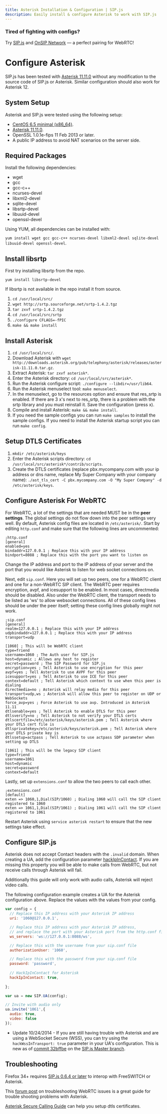 ```yaml
---
title: Asterisk Installation & Configuration | SIP.js
description: Easily install & configure Asterisk to work with SIP.js
---
```


<section class="callout">
<h3>Tired of fighting with configs?</h3>
<p>Try <a href="/">SIP.js</a> and <a href="http://www.onsip.com/webrtc-sip-network/">OnSIP Network</a> &mdash; a perfect pairing for WebRTC!</p>
</section>

# Configure Asterisk

SIP.js has been tested with [Asterisk 11.11.0](http://downloads.asterisk.org/pub/telephony/asterisk/releases/asterisk-11.11.0.tar.gz) without any modification to the source code of SIP.js or Asterisk. Similar configuration should also work for Asterisk 12.

## System Setup

Asterisk and SIP.js were tested using the following setup:

* [CentOS 6.5 minimal (x86_64)](http://isoredirect.centos.org/centos/6/isos/x86_64/).
* [Asterisk 11.11.0](http://downloads.asterisk.org/pub/telephony/asterisk/releases/asterisk-11.11.0.tar.gz).
* OpenSSL 1.0.1e-fips 11 Feb 2013 or later.
* A public IP address to avoid NAT scenarios on the server side.

## Required Packages

Install the following dependencies:

* wget
* gcc
* gcc-c++
* ncurses-devel
* libxml2-devel
* sqlite-devel
* libsrtp-devel
* libuuid-devel
* openssl-devel

Using YUM, all dependencies can be installed with:

`yum install wget gcc gcc-c++ ncurses-devel libxml2-devel sqlite-devel libuuid-devel openssl-devel`.

## Install libsrtp

First try installing libsrtp from the repo.

`yum install libsrtp-devel`

If libsrtp is not available in the repo install it from source.

1. `cd /usr/local/src/`
2. `wget http://srtp.sourceforge.net/srtp-1.4.2.tgz`
3. `tar zxvf srtp-1.4.2.tgz`
4. `cd /usr/local/src/srtp`
5. `./configure CFLAGS=-fPIC`
6. `make && make install`

## Install Asterisk

1. `cd /usr/local/src/`.
2. Download Asterisk with `wget http://downloads.asterisk.org/pub/telephony/asterisk/releases/asterisk-11.11.0.tar.gz`.
3. Extract Asterisk: `tar zxvf asterisk*`.
4. Enter the Asterisk directory: `cd /usr/local/src/asterisk*`.
5. Run the Asterisk configure script: `./configure --libdir=/usr/lib64`.
6. Run the Asterisk menuselect tool: `make menuselect`.
7. In the menuselect, go to the resources option and ensure that res_srtp is enabled. If there are 3 x's next to res_srtp, there is a problem with the srtp library and you must reinstall it. Save the configuration (press x).
8. Compile and install Asterisk: `make && make install`.
9. If you need the sample configs you can run `make samples` to install the sample configs. If you need to install the Asterisk startup script you can run `make config`.

## Setup DTLS Certificates

1. `mkdir /etc/asterisk/keys`
2. Enter the Asterisk scripts directory: `cd /usr/local/src/asterisk*/contrib/scripts`.
3. Create the DTLS certificates (replace pbx.mycompany.com with your ip address or dns name, replace My Super Company with your company name): `./ast_tls_cert -C pbx.mycompany.com -O "My Super Company" -d /etc/asterisk/keys`. 

## Configure Asterisk For WebRTC

For WebRTC, a lot of the settings that are needed MUST be in the **peer settings**. The global settings do not flow down into the peer settings very well.
By default, Asterisk config files are located in `/etc/asterisk/`.
Start by editing `http.conf` and make sure that the following lines are uncommented:

~~~ text
;http.conf
[general]
enabled=yes
bindaddr=127.0.0.1 ; Replace this with your IP address
bindport=8088 ; Replace this with the port you want to listen on
~~~

Change the IP address and port to the IP address of your server and the port that you would like Asterisk to listen for web socket connections on.

Next, edit `sip.conf`. Here you will set up two peers, one for a WebRTC client and one for a non-WebRTC SIP client. The WebRTC peer requires encryption, avpf, and icesupport to be enabled. In most cases, directmedia should be disabled. Also under the WebRTC client, the transport needs to be listed as 'ws' to allow websocket connections. All of these config lines should be under the peer itself; setting these config lines globally might not work.

~~~ text
;sip.conf
[general]
realm=127.0.0.1 ; Replace this with your IP address
udpbindaddr=127.0.0.1 ; Replace this with your IP address
transport=udp

[1060] ; This will be WebRTC client
type=friend
username=1060 ; The Auth user for SIP.js
host=dynamic ; Allows any host to register
secret=password ; The SIP Password for SIP.js
encryption=yes ; Tell Asterisk to use encryption for this peer
avpf=yes ; Tell Asterisk to use AVPF for this peer
icesupport=yes ; Tell Asterisk to use ICE for this peer
context=default ; Tell Asterisk which context to use when this peer is dialing
directmedia=no ; Asterisk will relay media for this peer
transport=udp,ws ; Asterisk will allow this peer to register on UDP or WebSockets
force_avp=yes ; Force Asterisk to use avp. Introduced in Asterisk 11.11
dtlsenable=yes ; Tell Asterisk to enable DTLS for this peer
dtlsverify=no ; Tell Asterisk to not verify your DTLS certs
dtlscertfile=/etc/asterisk/keys/asterisk.pem ; Tell Asterisk where your DTLS cert file is
dtlsprivatekey=/etc/asterisk/keys/asterisk.pem ; Tell Asterisk where your DTLS private key is
dtlssetup=actpass ; Tell Asterisk to use actpass SDP parameter when setting up DTLS

[1061] ; This will be the legacy SIP client
type=friend
username=1061
host=dynamic
secret=password
context=default
~~~

Lastly, set up `extensions.conf` to allow the two peers to call each other.

~~~ text
;extensions.conf
[default]
exten => 1060,1,Dial(SIP/1060) ; Dialing 1060 will call the SIP client registered to 1060
exten => 1061,1,Dial(SIP/1061) ; Dialing 1061 will call the SIP client registered to 1061
~~~

Restart Asterisk using `service asterisk restart` to ensure that the new settings take effect.

## Configure SIP.js

Asterisk does not accept Contact headers with the `.invalid` domain. When creating a UA, add the configuration parameter [hackIpInContact](http://sipjs.com/api/0.6.0/ua_configuration_parameters/#hackipincontact). If you are missing this property you will be able to make calls from WebRTC, but not receive calls through Asterisk will fail.

Additionally this guide will only work with audio calls, Asterisk will reject video calls.

The following configuration example creates a UA for the Asterisk configuration above. Replace the values with the values from your config.

~~~ javascript
var config = {
  // Replace this IP address with your Asterisk IP address
  uri: '1060@127.0.0.1',

  // Replace this IP address with your Asterisk IP address,
  // and replace the port with your Asterisk port from the http.conf file
  ws_servers: 'ws://127.0.0.1:8088/ws',

  // Replace this with the username from your sip.conf file
  authorizationUser: '1060',

  // Replace this with the password from your sip.conf file
  password: 'password',
  
  // HackIpInContact for Asterisk
  hackIpInContact: true,
  
};

var ua = new SIP.UA(config);

// Invite with audio only
ua.invite('1061',{
  audio: true,
  video: false
});
~~~

* Update 10/24/2014 - If you are still having trouble with Asterisk and are using a WebSocket Secure (WSS), you can try using the `hackWssInTransport: true` parameter in your UA's configuration. This is new as of [commit 32bffbe](https://github.com/onsip/SIP.js/commit/32bffbea37d91d185851c46e930be8f663e52d13) on the [SIP.js Master branch](https://github.com/onsip/SIP.js).

## Troubleshooting

Firefox 34+ requires [SIP.js 0.6.4 or later](/download/) to interop with FreeSWITCH or Asterisk.

This [forum post](http://forums.digium.com/viewtopic.php?f=1&t=90167&sid=66fdf8cc4be5d955ba584e989a23442f) on troubleshooting WebRTC issues is a great guide for trouble shooting problems with Asterisk.

[Asterisk Secure Calling Guide](https://wiki.asterisk.org/wiki/display/AST/Secure+Calling+Tutorial) can help you setup dtls certificates.
